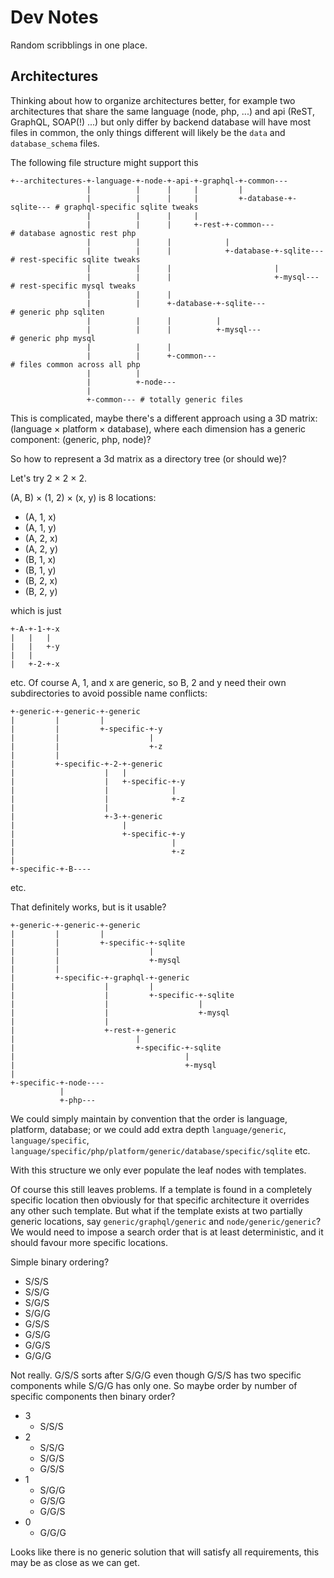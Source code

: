# Dev Notes

Random scribblings in one place.

## Architectures

Thinking about how to organize architectures better, for example two architectures that share
the same language (node, php, ...) and api (ReST, GraphQL, SOAP(!) ...) but only differ by
backend database will have most files in common, the only things different will likely be
the `data` and `database_schema` files.

The following file structure might support this
```text
+--architectures-+-language-+-node-+-api-+-graphql-+-common---
                 |          |      |     |         |
                 |          |      |     |         +-database-+-sqlite--- # graphql-specific sqlite tweaks
                 |          |      |     |
                 |          |      |     +-rest-+-common---               # database agnostic rest php
                 |          |      |            |
                 |          |      |            +-database-+-sqlite---    # rest-specific sqlite tweaks
                 |          |      |                       |
                 |          |      |                       +-mysql---     # rest-specific mysql tweaks
                 |          |      |
                 |          |      +-database-+-sqlite---                 # generic php sqliten
                 |          |      |          |
                 |          |      |          +-mysql---                  # generic php mysql
                 |          |      |
                 |          |      +-common---                            # files common across all php
                 |          |
                 |          +-node---
                 |
                 +-common--- # totally generic files
```

This is complicated, maybe there's a different approach using a 3D matrix:
(language × platform × database),
where each dimension has a generic component: (generic, php, node)?

So how to represent a 3d matrix as a directory tree (or should we)?

Let's try 2 × 2 × 2.

(A, B) × (1, 2) × (x, y) is 8 locations:
* (A, 1, x)
* (A, 1, y)
* (A, 2, x)
* (A, 2, y)
* (B, 1, x)
* (B, 1, y)
* (B, 2, x)
* (B, 2, y)

which is just
```text
+-A-+-1-+-x
|   |   |
|   |   +-y
|   |
|   +-2-+-x
```

etc.
Of course A, 1, and x are generic, so B, 2 and y need their own subdirectories to avoid
possible name conflicts:
```text
+-generic-+-generic-+-generic
|         |         |
|         |         +-specific-+-y
|         |                    |
|         |                    +-z
|         |
|         +-specific-+-2-+-generic
|                    |   |
|                    |   +-specific-+-y
|                    |              |
|                    |              +-z
|                    |
|                    +-3-+-generic
|                        |
|                        +-specific-+-y
|                                   |
|                                   +-z
|
+-specific-+-B----
```
etc.

That definitely works, but is it usable?

```text
+-generic-+-generic-+-generic
|         |         |
|         |         +-specific-+-sqlite
|         |                    |
|         |                    +-mysql
|         |
|         +-specific-+-graphql-+-generic
|                    |         |
|                    |         +-specific-+-sqlite
|                    |                    |
|                    |                    +-mysql
|                    |
|                    +-rest-+-generic
|                           |
|                           +-specific-+-sqlite
|                                      |
|                                      +-mysql
|
+-specific-+-node----
           |
           +-php---
```

We could simply maintain by convention that the order is language, platform, database; or we
could add extra depth `language/generic`, `language/specific`,
`language/specific/php/platform/generic/database/specific/sqlite` etc.

With this structure we only ever populate the leaf nodes with templates.

Of course this still leaves problems. If a template is found in a completely specific
location then obviously for that specific architecture it overrides any other such template.
But what if the template exists at two partially generic locations, say
`generic/graphql/generic` and `node/generic/generic`? We would need to impose a search order
that is at least deterministic, and it should favour more specific locations.

Simple binary ordering?

* S/S/S
* S/S/G
* S/G/S
* S/G/G
* G/S/S
* G/S/G
* G/G/S
* G/G/G

Not really. G/S/S sorts after S/G/G even though G/S/S has two specific components
while S/G/G has only one. So maybe order by number of specific components then binary
order?

* 3
  * S/S/S
* 2
  * S/S/G
  * S/G/S
  * G/S/S
* 1
  * S/G/G
  * G/S/G
  * G/G/S
* 0
  * G/G/G

Looks like there is no generic solution that will satisfy all requirements,
this may be as close as we can get.